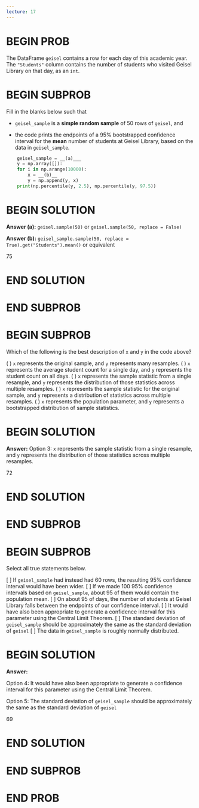 ```yaml
---
lecture: 17
---
```


# BEGIN PROB

The DataFrame `geisel` contains a row for each day of this academic
year. The `"Students"` column contains the number of students who
visited Geisel Library on that day, as an `int`.

# BEGIN SUBPROB

Fill in the blanks below such that

-   `geisel_sample` is a **simple random sample** of 50 rows of
    `geisel`, and

-   the code prints the endpoints of a 95% bootstrapped confidence
    interval for the **mean** number of students at Geisel Library,
    based on the data in `geisel_sample`.

```py
    geisel_sample = __(a)___
    y = np.array([]): 
    for i in np.arange(10000): 
        x = __(b)__
        y = np.append(y, x)
    print(np.percentile(y, 2.5), np.percentile(y, 97.5))

```

# BEGIN SOLUTION

**Answer (a):** `geisel.sample(50)` or `geisel.sample(50, replace = False)`

**Answer (b):** `geisel_sample.sample(50, replace = True).get("Students").mean()` or equivalent

<average>75</average>

# END SOLUTION

# END SUBPROB

# BEGIN SUBPROB

Which of the following is the best description of `x` and `y` in the
code above?

( ) `x` represents the original sample, and `y` represents many resamples.
( ) `x` represents the average student count for a single day, and `y` represents the student count on all days.
( ) `x` represents the sample statistic from a single resample, and `y` represents the distribution of those statistics across multiple resamples.
( ) `x` represents the sample statistic for the original sample, and `y` represents a distribution of statistics across multiple resamples.
( ) `x` represents the population parameter, and `y` represents a bootstrapped distribution of sample statistics.

# BEGIN SOLUTION

**Answer:** Option 3: `x` represents the sample statistic from a single resample, and `y` represents the distribution of those statistics across multiple resamples. 

<average>72</average>

# END SOLUTION

# END SUBPROB

# BEGIN SUBPROB

Select all true statements below.

[ ] If `geisel_sample` had instead had $60$ rows, the resulting $95\%$ confidence interval would have been wider.
[ ] If we made $100$ $95\%$ confidence intervals based on `geisel_sample`, about $95$ of them would contain the population mean.
[ ] On about $95%$ of days, the number of students at Geisel Library falls between the endpoints of our confidence interval. 
[ ] It would have also been appropriate to generate a confidence interval for this parameter using the Central Limit Theorem. 
[ ] The standard deviation of `geisel_sample` should be approximately the same as the standard deviation of `geisel`
[ ] The data in `geisel_sample` is roughly normally distributed.

# BEGIN SOLUTION

**Answer:**

Option 4: It would have also been appropriate to generate a confidence interval for this parameter using the Central Limit Theorem. 

Option 5: The standard deviation of `geisel_sample` should be approximately the same as the standard deviation of `geisel`

<average>69</average>

# END SOLUTION

# END SUBPROB

# END PROB